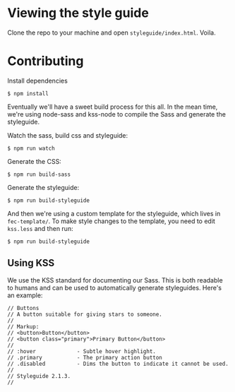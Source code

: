 # Viewing the style guide
Clone the repo to your machine and open `styleguide/index.html`. Voila.

# Contributing
Install dependencies
```
$ npm install
```

Eventually we'll have a sweet build process for this all. In the mean time, we're using node-sass and kss-node to compile the Sass and generate the styleguide.

Watch the sass, build css and styleguide:
```
$ npm run watch
```

Generate the CSS:
```
$ npm run build-sass
```

Generate the styleguide:
```
$ npm run build-styleguide
```

And then we're using a custom template for the styleguide, which lives in
`fec-template/`. To make style changes to the template, you need to edit
`kss.less` and then run:
```
$ npm run build-styleguide
```

## Using KSS
We use the KSS standard for documenting our Sass. This is both readable to humans and can be used to automatically generate styleguides. Here's an example:

```
// Buttons
// A button suitable for giving stars to someone.
//
// Markup:
// <button>Button</button>
// <button class="primary">Primary Button</button>
//
// :hover             - Subtle hover highlight.
// .primary           - The primary action button
// .disabled          - Dims the button to indicate it cannot be used.
//
// Styleguide 2.1.3.
//
```
